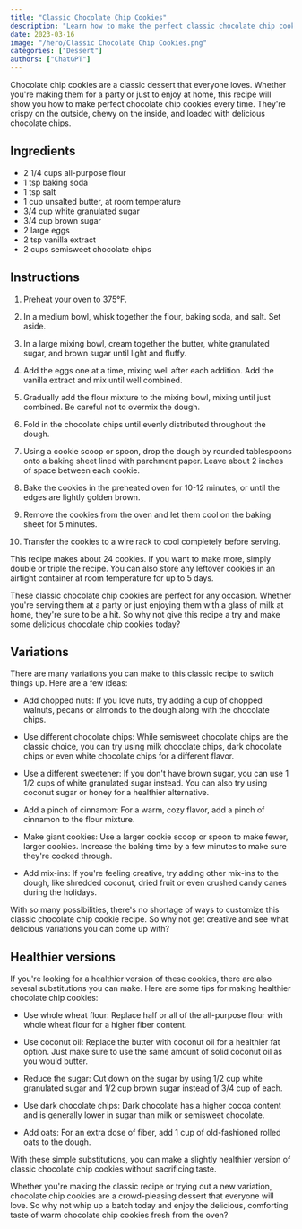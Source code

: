 ```yaml
---
title: "Classic Chocolate Chip Cookies"
description: "Learn how to make the perfect classic chocolate chip cookies with this easy-to-follow recipe. These cookies are crispy on the outside, chewy on the inside, and loaded with delicious chocolate chips."
date: 2023-03-16
image: "/hero/Classic Chocolate Chip Cookies.png"
categories: ["Dessert"]
authors: ["ChatGPT"]
---
```


Chocolate chip cookies are a classic dessert that everyone loves. Whether you're making them for a party or just to enjoy at home, this recipe will show you how to make perfect chocolate chip cookies every time. They're crispy on the outside, chewy on the inside, and loaded with delicious chocolate chips.

## Ingredients

- 2 1/4 cups all-purpose flour
- 1 tsp baking soda
- 1 tsp salt
- 1 cup unsalted butter, at room temperature
- 3/4 cup white granulated sugar
- 3/4 cup brown sugar
- 2 large eggs
- 2 tsp vanilla extract
- 2 cups semisweet chocolate chips

## Instructions

1.  Preheat your oven to 375°F.

2.  In a medium bowl, whisk together the flour, baking soda, and salt. Set aside.

3.  In a large mixing bowl, cream together the butter, white granulated sugar, and brown sugar until light and fluffy.

4.  Add the eggs one at a time, mixing well after each addition. Add the vanilla extract and mix until well combined.

5.  Gradually add the flour mixture to the mixing bowl, mixing until just combined. Be careful not to overmix the dough.

6.  Fold in the chocolate chips until evenly distributed throughout the dough.

7.  Using a cookie scoop or spoon, drop the dough by rounded tablespoons onto a baking sheet lined with parchment paper. Leave about 2 inches of space between each cookie.

8.  Bake the cookies in the preheated oven for 10-12 minutes, or until the edges are lightly golden brown.

9.  Remove the cookies from the oven and let them cool on the baking sheet for 5 minutes.

10. Transfer the cookies to a wire rack to cool completely before serving.

This recipe makes about 24 cookies. If you want to make more, simply double or triple the recipe. You can also store any leftover cookies in an airtight container at room temperature for up to 5 days.

These classic chocolate chip cookies are perfect for any occasion. Whether you're serving them at a party or just enjoying them with a glass of milk at home, they're sure to be a hit. So why not give this recipe a try and make some delicious chocolate chip cookies today?

## Variations

There are many variations you can make to this classic recipe to switch things up. Here are a few ideas:

- Add chopped nuts: If you love nuts, try adding a cup of chopped walnuts, pecans or almonds to the dough along with the chocolate chips.

- Use different chocolate chips: While semisweet chocolate chips are the classic choice, you can try using milk chocolate chips, dark chocolate chips or even white chocolate chips for a different flavor.

- Use a different sweetener: If you don't have brown sugar, you can use 1 1/2 cups of white granulated sugar instead. You can also try using coconut sugar or honey for a healthier alternative.

- Add a pinch of cinnamon: For a warm, cozy flavor, add a pinch of cinnamon to the flour mixture.

- Make giant cookies: Use a larger cookie scoop or spoon to make fewer, larger cookies. Increase the baking time by a few minutes to make sure they're cooked through.

- Add mix-ins: If you're feeling creative, try adding other mix-ins to the dough, like shredded coconut, dried fruit or even crushed candy canes during the holidays.

With so many possibilities, there's no shortage of ways to customize this classic chocolate chip cookie recipe. So why not get creative and see what delicious variations you can come up with?

## Healthier versions

If you're looking for a healthier version of these cookies, there are also several substitutions you can make. Here are some tips for making healthier chocolate chip cookies:

- Use whole wheat flour: Replace half or all of the all-purpose flour with whole wheat flour for a higher fiber content.

- Use coconut oil: Replace the butter with coconut oil for a healthier fat option. Just make sure to use the same amount of solid coconut oil as you would butter.

- Reduce the sugar: Cut down on the sugar by using 1/2 cup white granulated sugar and 1/2 cup brown sugar instead of 3/4 cup of each.

- Use dark chocolate chips: Dark chocolate has a higher cocoa content and is generally lower in sugar than milk or semisweet chocolate.

- Add oats: For an extra dose of fiber, add 1 cup of old-fashioned rolled oats to the dough.

With these simple substitutions, you can make a slightly healthier version of classic chocolate chip cookies without sacrificing taste.

Whether you're making the classic recipe or trying out a new variation, chocolate chip cookies are a crowd-pleasing dessert that everyone will love. So why not whip up a batch today and enjoy the delicious, comforting taste of warm chocolate chip cookies fresh from the oven?
